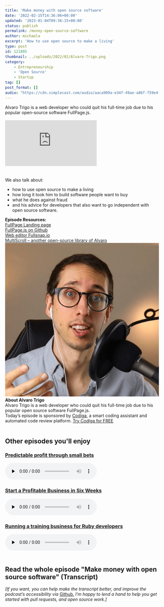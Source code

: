 ```yaml
---
title: 'Make money with open source software'
date: '2022-02-15T14:36:06+00:00'
updated: '2023-01-04T09:36:15+00:00'
status: publish
permalink: /money-open-source-software
author: michaela
excerpt: 'How to use open source to make a living'
type: post
id: 121895
thumbnail: ../uploads/2022/02/Alvaro-Trigo.png
category:
    - Entrepreneurship
    - 'Open Source'
    - Startup
tag: []
post_format: []
audio: "https://cdn.simplecast.com/audio/aaca909a-e34f-49ae-a86f-f59e4fa807f0/episodes/98d66118-0875-475b-ba50-3abd85d02b37/audio/afcb8826-5dc4-4a29-95d3-b0cfe1d9cb30/default_tc.mp3"
---
```


<div class="episode-about">
Alvaro Trigo is a web developer who could quit his full-time job due to his popular open-source software FullPage.js.
<br/> <br/>
<div class="video-container">
<iframe class="video" src="https://www.youtube-nocookie.com/embed/Cyrbgrxkmc8" title="YouTube video player" frameborder="0" allow="accelerometer; autoplay; clipboard-write; encrypted-media; gyroscope; picture-in-picture" allowfullscreen></iframe>
</div>
<br/><br/>We also talk about:
<ul>
<li> how to use open source to make a living</li>
<li> how long it took him to build software people want to buy</li>
<li> what he does against fraud</li>
<li> and his advice for developers that also want to go independent with open source software.</li>
</ul>
</div>
<div class=" episode-links">
<b>Episode Resources:</b><br/>
<a href="https://alvarotrigo.com/fullPage/">FullPage Landing page</a><br/>
<a href="https://github.com/alvarotrigo/fullPage.js">FullPage.js on Github</a><br/>
<a href="https://fullsnap.io/">Web editor Fullsnap.io</a><br/>
<a href="https://alvarotrigo.com/multiScroll/">MultiScroll – another open-source library of Alvaro</a><br/>
</div>

<div class="row pt-2 align-items-center">
<div class="col-4 guest-picture">
<img src="../uploads/2022/02/Alvaro-Trigo.png" alt="Picture of Alvaro Trigo"/>
</div>
<div class="col-8 guest-about">
<b>About Alvaro Trigo</b><br/>
Alvaro Trigo is a web developer who could quit his full-time job due to his popular open source software FullPage.js.
</div>
</div>

<div class="sponsorship">
Today’s episode is sponsored by <a href="https://www.codiga.io/?utm_source=podcast&utm_medium=social&utm_campaign=se_unlocked"><u>Codiga</u></a>, a smart coding assistant and automated code review platform. <a href="https://www.codiga.io/?utm_source=podcast&utm_medium=social&utm_campaign=se_unlocked"><u>Try Codiga for FREE</u></a>
</div> 
<br/>

<div>
  <h2>Other episodes you'll enjoy</h2>
    <div class="row-md-6">
      <div class="row g-0 border rounded overflow-hidden flex-md-row mb-4 shadow-sm h-md-250 position-relative">
          <div class="col p-4 d-flex flex-column position-static">
            <h3 class="mb-0"><a href="https://www.software-engineering-unlocked.com/entrepreneurship-developer/">Predictable profit through small bets</a></h3>
  <audio controls preload="none">
                <source src="https://cdn.simplecast.com/audio/aaca909a-e34f-49ae-a86f-f59e4fa807f0/episodes/3af1fd1a-6611-46c4-b4d5-018f32e66e40/audio/b20977cc-47fa-4612-b86a-4fcc06f7a8cd/default_tc.mp3" />
              </audio>
          </div>
        </div>
      </div>
    <div class="row-md-6">
      <div class="row g-0 border rounded overflow-hidden flex-md-row mb-4 shadow-sm h-md-250 position-relative">
          <div class="col p-4 d-flex flex-column position-static">
            <h3 class="mb-0"><a href="https://www.software-engineering-unlocked.com/episode-12-profitable-business-courtland-allen/">Start a Profitable Business in Six Weeks</a></h3>
  <audio controls preload="none">
                <source src="https://cdn.simplecast.com/audio/aaca90/aaca909a-e34f-49ae-a86f-f59e4fa807f0/c20424de-dfb3-4ff2-871e-0e64f6809511/courtland-allen-ready_tc.mp3" />
              </audio>
          </div>
        </div>
      </div>
      <div class="row-md-6">
      <div class="row g-0 border rounded overflow-hidden flex-md-row mb-4 shadow-sm h-md-250 position-relative">
          <div class="col p-4 d-flex flex-column position-static">
            <h3 class="mb-0"><a href="https://www.software-engineering-unlocked.com/wordpress-dev-training-business/">Running a training business for Ruby developers</a></h3>
  <audio controls preload="none">
                <source src="https://cdn.simplecast.com/audio/aaca909a-e34f-49ae-a86f-f59e4fa807f0/episodes/2e4ccaa8-a370-4fd3-b676-8df74ac4bb34/audio/aa0a552b-2390-4064-b0ce-f35e3227ade0/default_tc.mp3" />
              </audio>
          </div>
        </div>
      </div>
</div>
<br/>

## Read the whole episode "Make money with open source software" (Transcript)

_\[If you want, you can help make the transcript better, and improve the podcast’s accessibility via_ [Github](https://github.com/mgreiler/se-unlocked/tree/master/Transcripts)_[.](https://github.com/mgreiler/se-unlocked/tree/master/Transcripts) I’m happy to lend a hand to help you get started with pull requests, and open source work.\]_
